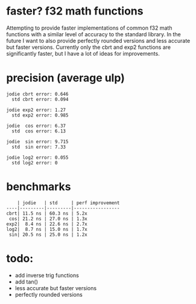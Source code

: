 # faster? f32 math functions
Attempting to provide faster implementations of common f32 math functions with a similar level of accuracy to the standard library.
In the future I want to also provide perfectly rounded versions and less accurate but faster versions.
Currently only the cbrt and exp2 functions are significantly faster, but I have a lot of ideas for improvements.

# precision (average ulp)
```
jodie cbrt error: 0.646
  std cbrt error: 0.094

jodie exp2 error: 1.27
  std exp2 error: 0.985

jodie  cos error: 6.37
  std  cos error: 6.13

jodie  sin error: 9.715
  std  sin error: 7.33

jodie log2 error: 0.055
  std log2 error: 0
```

# benchmarks
```
    | jodie   | std     | perf improvement
----|---------|---------|-----------------
cbrt| 11.5 ns | 60.3 ns | 5.2x
 cos| 21.2 ns | 27.0 ns | 1.3x
exp2|  8.4 ns | 22.6 ns | 2.7x
log2|  8.7 ns | 15.0 ns | 1.7x
 sin| 20.5 ns | 25.0 ns | 1.2x
```

# todo:
- add inverse trig functions
- add tan()
- less accurate but faster versions
- perfectly rounded versions